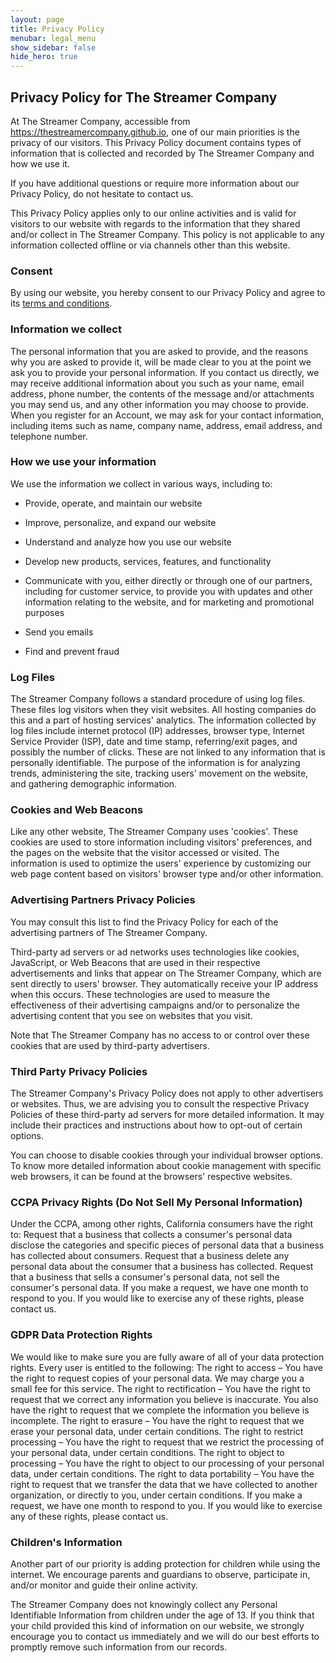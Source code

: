 ```yaml
---
layout: page
title: Privacy Policy
menubar: legal_menu
show_sidebar: false
hide_hero: true
---
```


## Privacy Policy for The Streamer Company

At The Streamer Company, accessible from
<https://thestreamercompany.github.io>, one of our main priorities is the
privacy of our visitors. This Privacy Policy document contains types of
information that is collected and recorded by The Streamer Company and how we
use it.

If you have additional questions or require more information about our Privacy
Policy, do not hesitate to contact us.

This Privacy Policy applies only to our online activities and is valid for
visitors to our website with regards to the information that they shared
and/or collect in The Streamer Company. This policy is not applicable to any
information collected offline or via channels other than this website.

### Consent

By using our website, you hereby consent to our Privacy Policy and agree to
its [terms and conditions](/legal/terms-and-conditions).

### Information we collect

The personal information that you are asked to provide, and the reasons why
you are asked to provide it, will be made clear to you at the point we ask you
to provide your personal information.
If you contact us directly, we may receive additional information about you
such as your name, email address, phone number, the contents of the message
and/or attachments you may send us, and any other information you may choose
to provide.
When you register for an Account, we may ask for your contact information,
including items such as name, company name, address, email address, and
telephone number.

### How we use your information

We use the information we collect in various ways, including to:

+ Provide, operate, and maintain our website

+ Improve, personalize, and expand our website

+ Understand and analyze how you use our website

+ Develop new products, services, features, and functionality

+ Communicate with you, either directly or through one of our partners, including for customer service, to provide you with updates and other information relating to the website, and for marketing and promotional purposes

+ Send you emails

+ Find and prevent fraud

### Log Files

The Streamer Company follows a standard procedure of using log files. These
files log visitors when they visit websites. All hosting companies do this and
a part of hosting services' analytics. The information collected by log files
include internet protocol (IP) addresses, browser type, Internet Service
Provider (ISP), date and time stamp, referring/exit pages, and possibly the
number of clicks. These are not linked to any information that is personally
identifiable. The purpose of the information is for analyzing trends,
administering the site, tracking users' movement on the website, and gathering
demographic information.

### Cookies and Web Beacons

Like any other website, The Streamer Company uses 'cookies'. These cookies are
used to store information including visitors' preferences, and the pages on
the website that the visitor accessed or visited. The information is used to
optimize the users' experience by customizing our web page content based on
visitors' browser type and/or other information.

### Advertising Partners Privacy Policies

You may consult this list to find the Privacy Policy for each of the
advertising partners of The Streamer Company.

Third-party ad servers or ad networks uses technologies like cookies,
JavaScript, or Web Beacons that are used in their respective advertisements
and links that appear on The Streamer Company, which are sent directly to
users' browser. They automatically receive your IP address when this occurs.
These technologies are used to measure the effectiveness of their advertising
campaigns and/or to personalize the advertising content that you see on
websites that you visit.

Note that The Streamer Company has no access to or control over these cookies
that are used by third-party advertisers.

### Third Party Privacy Policies

The Streamer Company's Privacy Policy does not apply to other advertisers or
websites. Thus, we are advising you to consult the respective Privacy Policies
of these third-party ad servers for more detailed information. It may include
their practices and instructions about how to opt-out of certain options.

You can choose to disable cookies through your individual browser options. To
know more detailed information about cookie management with specific web
browsers, it can be found at the browsers' respective websites.

### CCPA Privacy Rights (Do Not Sell My Personal Information)

Under the CCPA, among other rights, California consumers have the right to:
Request that a business that collects a consumer's personal data disclose the
categories and specific pieces of personal data that a business has collected
about consumers.
Request that a business delete any personal data about the consumer that a
business has collected.
Request that a business that sells a consumer's personal data, not sell the
consumer's personal data.
If you make a request, we have one month to respond to you. If you would like
to exercise any of these rights, please contact us.

### GDPR Data Protection Rights

We would like to make sure you are fully aware of all of your data protection
rights. Every user is entitled to the following:
The right to access – You have the right to request copies of your personal
data. We may charge you a small fee for this service.
The right to rectification – You have the right to request that we correct any
information you believe is inaccurate. You also have the right to request that
we complete the information you believe is incomplete.
The right to erasure – You have the right to request that we erase your
personal data, under certain conditions.
The right to restrict processing – You have the right to request that we
restrict the processing of your personal data, under certain conditions.
The right to object to processing – You have the right to object to our
processing of your personal data, under certain conditions.
The right to data portability – You have the right to request that we transfer
the data that we have collected to another organization, or directly to you,
under certain conditions.
If you make a request, we have one month to respond to you. If you would like
to exercise any of these rights, please contact us.

### Children's Information

Another part of our priority is adding protection for children while using the
internet. We encourage parents and guardians to observe, participate in,
and/or monitor and guide their online activity.

The Streamer Company does not knowingly collect any Personal Identifiable
Information from children under the age of 13. If you think that your child
provided this kind of information on our website, we strongly encourage you to
contact us immediately and we will do our best efforts to promptly remove such
information from our records.
